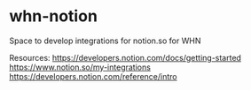 # whn-notion
Space to develop integrations for notion.so for WHN

Resources:
 https://developers.notion.com/docs/getting-started
 https://www.notion.so/my-integrations
 https://developers.notion.com/reference/intro
